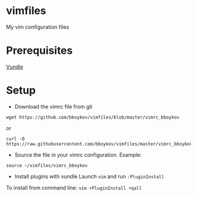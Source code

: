# vimfiles
My vim configuration files

# Prerequisites
[Vundle](https://github.com/VundleVim/Vundle.vim)

# Setup
- Download the vimrc file from git
~~~
wget https://github.com/bboykov/vimfiles/blob/master/vimrc_bboykov
~~~
or
~~~
curl -O https://raw.githubusercontent.com/bboykov/vimfiles/master/vimrc_bboykov
~~~
- Source the file in your vimrc configuration. Example:
~~~
source ~/vimfiles/vimrc_bboykov
~~~
- Install plugins with vundle
Launch `vim` and run `:PluginInstall`

To install from command line: `vim +PluginInstall +qall`





